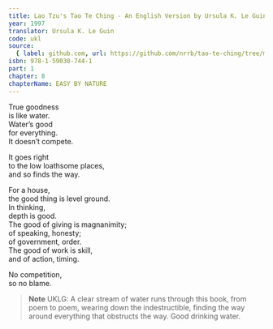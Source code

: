 ```yaml
---
title: Lao Tzu's Tao Te Ching - An English Version by Ursula K. Le Guin
year: 1997
translator: Ursula K. Le Guin
code: ukl
source:
  { label: github.com, url: https://github.com/nrrb/tao-te-ching/tree/master }
isbn: 978-1-59030-744-1
part: 1
chapter: 8
chapterName: EASY BY NATURE
---
```


True goodness  
is like water.  
Water’s good  
for everything.  
It doesn’t compete.

It goes right  
to the low loathsome places,  
and so finds the way.

For a house,  
the good thing is level ground.  
In thinking,  
depth is good.  
The good of giving is magnanimity;  
of speaking, honesty;  
of government, order.  
The good of work is skill,  
and of action, timing.

No competition,  
so no blame.

> **Note** UKLG: A clear stream of water runs through this book, from poem to poem, wearing down the indestructible, finding the way around everything that obstructs the way. Good drinking water.
